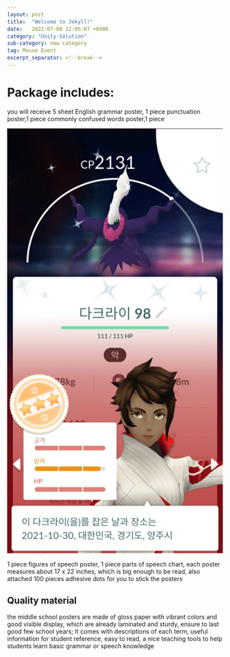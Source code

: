 ```yaml
---
layout: post
title:  "Welcome to Jekyll!"
date:   2022-07-09 12:05:07 +0900
category: "Unity-Solution"
sub-category: new category
tag: Mouse Event
excerpt_separator: <!--break-->
---
```

# Package includes:
 you will receive 5 sheet English grammar poster, 1 piece punctuation poster,1 piece commonly confused words poster,1 piece 

 
  ![](/images/%EB%8B%A4%ED%81%AC%EB%9D%BC%EC%9D%B4.jpg)

 1 piece figures of speech poster, 1 piece parts of speech chart, each poster measures about 17 x 22 inches, which is big enough to be read, also attached 100 pieces adhesive dots for you to stick the posters
## Quality material
 the middle school posters are made of gloss paper with vibrant colors and good visible display, which are already laminated and sturdy, ensure to last good few school years; It comes with descriptions of each term, useful information for student reference, easy to read, a nice teaching tools to help students learn basic grammar or speech knowledge